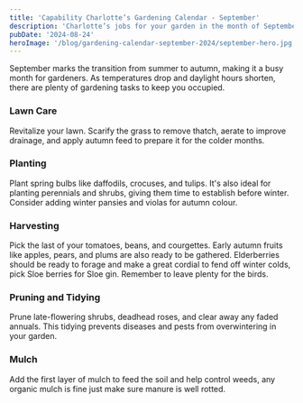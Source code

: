 ```yaml
---
title: 'Capability Charlotte’s Gardening Calendar - September'
description: 'Charlotte’s jobs for your garden in the month of September.'
pubDate: '2024-08-24'
heroImage: '/blog/gardening-calendar-september-2024/september-hero.jpg'
---
```


September marks the transition from summer to autumn, making it a busy month for gardeners. As temperatures drop and daylight hours shorten, there are plenty of gardening tasks to keep you occupied.

### Lawn Care
Revitalize your lawn. Scarify the grass to remove thatch, aerate to improve drainage, and apply autumn feed to prepare it for the colder months.

### Planting
Plant spring bulbs like daffodils, crocuses, and tulips. It's also ideal for planting perennials and shrubs, giving them time to establish before winter. Consider adding winter pansies and violas for autumn colour.

### Harvesting
Pick the last of your tomatoes, beans, and courgettes. Early autumn fruits like apples, pears, and plums are also ready to be gathered. Elderberries should be ready to forage and make a great cordial to fend off winter colds, pick Sloe berries for Sloe gin. Remember to leave plenty for the birds.

### Pruning and Tidying
Prune late-flowering shrubs, deadhead roses, and clear away any faded annuals. This tidying prevents diseases and pests from overwintering in your garden.

### Mulch
Add the first layer of mulch to feed the soil and help control weeds, any organic mulch is fine just make sure manure is well rotted.